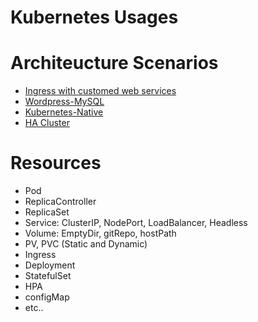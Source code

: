 # Kubernetes Usages

# Architeucture Scenarios
- [Ingress with customed web services](Configuration-ingress)
- [Wordpress-MySQL](Configuration-wp-db)
- [Kubernetes-Native](https://github.com/namhj94/Kubernetes-Native-Wordpress-Application-Configuration)  
- [HA Cluster](https://github.com/namhj94/Create-High-Availability-Clusters-with-kubeadm)

# Resources
- Pod
- ReplicaController
- ReplicaSet
- Service: ClusterIP, NodePort, LoadBalancer, Headless
- Volume: EmptyDir, gitRepo, hostPath
- PV, PVC (Static and Dynamic)
- Ingress
- Deployment
- StatefulSet
- HPA
- configMap
- etc..

